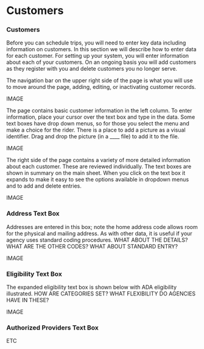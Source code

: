 # Customers

### **Customers**

Before you can schedule trips, you will need to enter key data including information on customers. In this section we will describe how to enter data for each customer. For setting up your system, you will enter information about each of your customers. On an ongoing basis you will add customers as they register with you and delete customers you no longer serve.

The navigation bar on the upper right side of the page is what you will use to move around the page, adding, editing, or inactivating customer records. 

IMAGE

The page contains basic customer information in the left column. To enter information, place your cursor over the text box and type in the data. Some text boxes have drop down menus, so for those you select the menu and make a choice for the rider. There is a place to add a picture as a visual identifier. Drag and drop the picture \(in a \_\_\_\_ file\) to add it to the file.

IMAGE

The right side of the page contains a variety of more detailed information about each customer. These are reviewed individually. The text boxes are shown in summary on the main sheet. When you click on the text box it expands to make it easy to see the options available in dropdown menus and to add and delete entries.



IMAGE

### **Address Text Box**

Addresses are entered in this box; note the home address code allows room for the physical and mailing address. As with other data, it is useful if your agency uses standard coding procedures. WHAT ABOUT THE DETAILS? WHAT ARE THE OTHER CODES? WHAT ABOUT STANDARD ENTRY?

IMAGE

### **Eligibility Text Box**

The expanded eligibility text box is shown below with ADA eligibility illustrated. HOW ARE CATEGORIES SET? WHAT FLEXIBILITY DO AGENCIES HAVE IN THESE?

IMAGE

### **Authorized Providers Text Box**

ETC

## 



